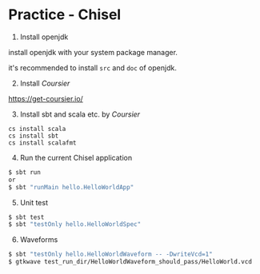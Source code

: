 # Practice - Chisel

1. Install openjdk

install openjdk with your system package manager.

it's recommended to install `src` and `doc` of openjdk.

2. Install _Coursier_

https://get-coursier.io/

3. Install sbt and scala etc. by _Coursier_

```
cs install scala
cs install sbt
cs install scalafmt
```

4. Run the current Chisel application

```bash
$ sbt run
or
$ sbt "runMain hello.HelloWorldApp"
```

5. Unit test

```bash
$ sbt test
$ sbt "testOnly hello.HelloWorldSpec"
```

6. Waveforms

```bash
$ sbt "testOnly hello.HelloWorldWaveform -- -DwriteVcd=1"
$ gtkwave test_run_dir/HelloWorldWaveform_should_pass/HelloWorld.vcd
```
